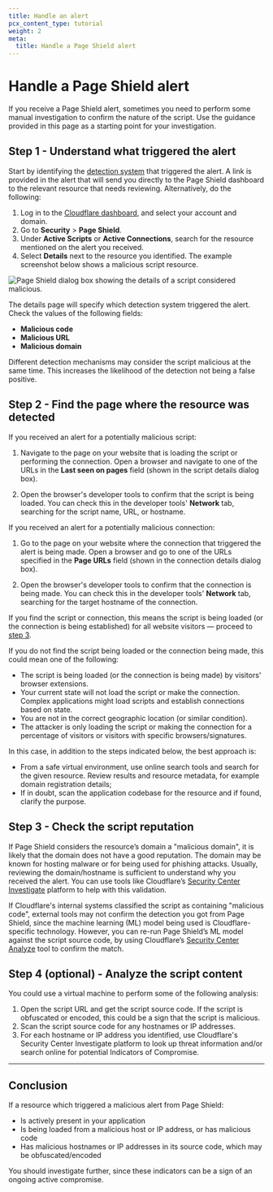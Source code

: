 ```yaml
---
title: Handle an alert
pcx_content_type: tutorial
weight: 2
meta:
  title: Handle a Page Shield alert
---
```


# Handle a Page Shield alert

If you receive a Page Shield alert, sometimes you need to perform some manual investigation to confirm the nature of the script. Use the guidance provided in this page as a starting point for your investigation.

## Step 1 - Understand what triggered the alert

Start by identifying the [detection system](/page-shield/how-it-works/malicious-script-detection/) that triggered the alert. A link is provided in the alert that will send you directly to the Page Shield dashboard to the relevant resource that needs reviewing. Alternatively, do the following:

1. Log in to the [Cloudflare dashboard](https://dash.cloudflare.com/), and select your account and domain.
2. Go to **Security** > **Page Shield**.
3. Under **Active Scripts** or **Active Connections**, search for the resource mentioned on the alert you received.
4. Select **Details** next to the resource you identified. The example screenshot below shows a malicious script resource.

![Page Shield dialog box showing the details of a script considered malicious.](/images/page-shield/handle-alert-malicious-script-example.png)

The details page will specify which detection system triggered the alert. Check the values of the following fields:

* **Malicious code**
* **Malicious URL**
* **Malicious domain**

Different detection mechanisms may consider the script malicious at the same time. This increases the likelihood of the detection not being a false positive.

## Step 2 - Find the page where the resource was detected

If you received an alert for a potentially malicious script:

1. Navigate to the page on your website that is loading the script or performing the connection. Open a browser and navigate to one of the URLs in the **Last seen on pages** field (shown in the script details dialog box).

2. Open the browser's developer tools to confirm that the script is being loaded. You can check this in the developer tools' **Network** tab, searching for the script name, URL, or hostname.

If you received an alert for a potentially malicious connection:

1. Go to the page on your website where the connection that triggered the alert is being made. Open a browser and go to one of the URLs specified in the **Page URLs** field (shown in the connection details dialog box).

2. Open the browser's developer tools to confirm that the connection is being made. You can check this in the developer tools' **Network** tab, searching for the target hostname of the connection.

If you find the script or connection, this means the script is being loaded (or the connection is being established) for all website visitors — proceed to [step 3](#step-3---check-the-script-reputation).

If you do not find the script being loaded or the connection being made, this could mean one of the following:

* The script is being loaded (or the connection is being made) by visitors' browser extensions.
* Your current state will not load the script or make the connection. Complex applications might load scripts and establish connections based on state.
* You are not in the correct geographic location (or similar condition).
* The attacker is only loading the script or making the connection for a percentage of visitors or visitors with specific browsers/signatures.

In this case, in addition to the steps indicated below, the best approach is:

* From a safe virtual environment, use online search tools and search for the given resource. Review results and resource metadata, for example domain registration details;
* If in doubt, scan the application codebase for the resource and if found, clarify the purpose.

## Step 3 - Check the script reputation

If Page Shield considers the resource’s domain a "malicious domain", it is likely that the domain does not have a good reputation. The domain may be known for hosting malware or for being used for phishing attacks. Usually, reviewing the domain/hostname is sufficient to understand why you received the alert. You can use tools like Cloudflare’s [Security Center Investigate](https://dash.cloudflare.com/?to=/:account/security-center/investigate) platform to help with this validation.

If Cloudflare's internal systems classified the script as containing "malicious code", external tools may not confirm the detection you got from Page Shield, since the machine learning (ML) model being used is Cloudflare-specific technology. However, you can re-run Page Shield’s ML model against the script source code, by using Cloudflare’s [Security Center Analyze](https://dash.cloudflare.com/?to=/:account/security-center/investigate/analyze) tool to confirm the match.

## Step 4 (optional) - Analyze the script content

You could use a virtual machine to perform some of the following analysis:

1. Open the script URL and get the script source code. If the script is obfuscated or encoded, this could be a sign that the script is malicious.
2. Scan the script source code for any hostnames or IP addresses.
3. For each hostname or IP address you identified, use Cloudflare's Security Center Investigate platform to look up threat information and/or search online for potential Indicators of Compromise.

---

## Conclusion

If a resource which triggered a malicious alert from Page Shield:

* Is actively present in your application
* Is being loaded from a malicious host or IP address, or has malicious code
* Has malicious hostnames or IP addresses in its source code, which may be obfuscated/encoded

You should investigate further, since these indicators can be a sign of an ongoing active compromise.
